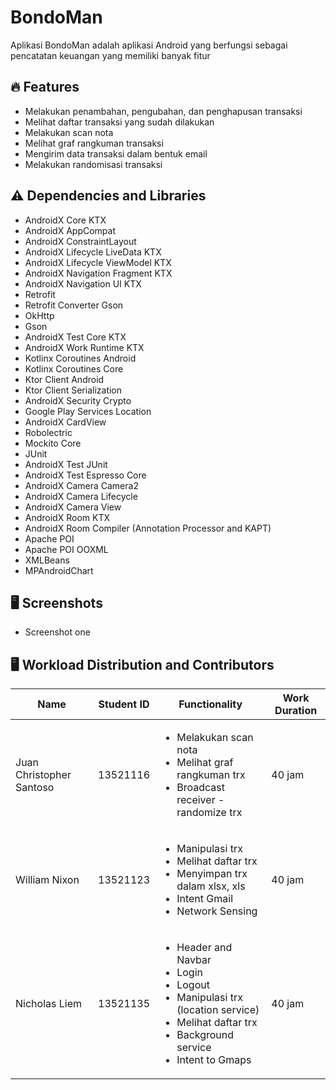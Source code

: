 # BondoMan
Aplikasi BondoMan adalah aplikasi Android yang berfungsi sebagai pencatatan keuangan yang memiliki banyak fitur

## 🔥 Features
- Melakukan penambahan, pengubahan, dan penghapusan transaksi
- Melihat daftar transaksi yang sudah dilakukan
- Melakukan scan nota
- Melihat graf rangkuman transaksi
- Mengirim data transaksi dalam bentuk email
- Melakukan randomisasi transaksi

## ⚠️ Dependencies and Libraries
- AndroidX Core KTX
- AndroidX AppCompat
- AndroidX ConstraintLayout
- AndroidX Lifecycle LiveData KTX
- AndroidX Lifecycle ViewModel KTX
- AndroidX Navigation Fragment KTX
- AndroidX Navigation UI KTX
- Retrofit
- Retrofit Converter Gson
- OkHttp
- Gson
- AndroidX Test Core KTX
- AndroidX Work Runtime KTX
- Kotlinx Coroutines Android
- Kotlinx Coroutines Core
- Ktor Client Android
- Ktor Client Serialization
- AndroidX Security Crypto
- Google Play Services Location
- AndroidX CardView
- Robolectric
- Mockito Core
- JUnit
- AndroidX Test JUnit
- AndroidX Test Espresso Core
- AndroidX Camera Camera2
- AndroidX Camera Lifecycle
- AndroidX Camera View
- AndroidX Room KTX
- AndroidX Room Compiler (Annotation Processor and KAPT)
- Apache POI
- Apache POI OOXML
- XMLBeans
- MPAndroidChart

## 🖥️ Screenshots
- Screenshot one

## 🖥️ **Workload Distribution and Contributors**
| Name                     | Student ID | Functionality | Work Duration |
|--------------------------|------------|---------------|-------|
| Juan Christopher Santoso | 13521116   | <ul> <li> Melakukan scan nota </li> <li> Melihat graf rangkuman trx </li> <li> Broadcast receiver - randomize trx </li> </ul>              | 40 jam|
| William Nixon            | 13521123   | <ul>  <li> Manipulasi trx </li> <li> Melihat daftar trx </li> <li> Menyimpan trx dalam xlsx, xls </li> <li> Intent Gmail </li> <li> Network Sensing </li> </ul>             | 40 jam |
| Nicholas Liem            | 13521135   | <ul> <li> Header and Navbar</li> <li> Login </li> <li> Logout </li> <li> Manipulasi trx (location service) </li> <li> Melihat daftar trx</li> <li> Background service </li> <li> Intent to Gmaps </li> </ul>            | 40 jam|
